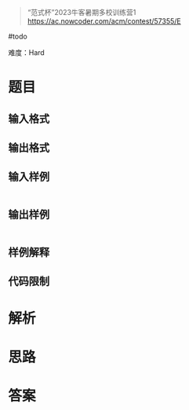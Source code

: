 > “范式杯”2023牛客暑期多校训练营1
> https://ac.nowcoder.com/acm/contest/57355/E

#todo 

难度：Hard
# 题目

## 输入格式

## 输出格式

## 输入样例

```
```
## 输出样例

```
```
## 样例解释

## 代码限制

# 解析

# 思路

# 答案

```c++

```